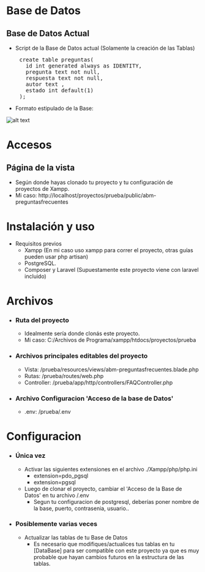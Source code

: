 # Base de Datos
## Base de Datos Actual
* Script de la Base de Datos actual (Solamente la creación de las Tablas)
<pre>
    create table preguntas(
      id int generated always as IDENTITY,
      pregunta text not null,
      respuesta text not null,
      autor text ,
      estado int default(1) 
    );
</pre>
* Formato estipulado de la Base:

![alt text](https://i.imgur.com/QpBVuLJ.png)


# Accesos

## Página de la vista
* Según donde hayas clonado tu proyecto y tu configuración de proyectos de Xampp.
* Mi caso: http://localhost/proyectos/prueba/public/abm-preguntasfrecuentes


# Instalación y uso
* Requisitos previos
    - Xampp (En mi caso uso xampp para correr el proyecto, otras guías pueden usar php artisan)
    - PostgreSQL.
    - Composer y Laravel (Supuestamente este proyecto viene con laravel incluido)


# Archivos
* ### Ruta del proyecto
  * Idealmente sería donde clonás este proyecto.
  * Mi caso: C:/Archivos de Programa/xampp/htdocs/proyectos/prueba
* ### Archivos principales editables del proyecto
  * Vista: /prueba/resources/views/abm-preguntasfrecuentes.blade.php
  * Rutas: /prueba/routes/web.php
  * Controller: /prueba/app/http/controllers/FAQController.php
* ### Archivo Configuracion 'Acceso de la base de Datos'
  * .env: /prueba/.env

# Configuracion
* ### Única vez
  * Activar las siguientes extensiones en el archivo ./Xampp/php/php.ini
     * extension=pdo_pgsql
     * extension=pgsql
  * Luego de clonar el proyecto, cambiar el 'Acceso de la Base de Datos' en tu archivo /.env
     * Segun tu configuracion de postgresql, deberías poner nombre de la base, puerto, contrasenia, usuario..
* ### Posiblemente varias veces
  * Actualizar las tablas de tu Base de Datos
      * Es necesario que modifiques/actualices tus tablas en tu [DataBase] para ser compatible con este proyecto ya que es muy probable que hayan cambios futuros en la estructura de las tablas.
